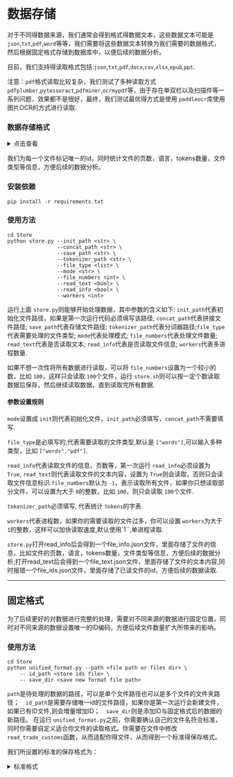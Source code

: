 # 数据存储

对于不同得数据来源，我们通常会得到格式得数据文本，这些数据文本可能是 `json`,`txt`,`pdf`,`word`等等，我们需要将这些数据文本转换为我们需要的数据格式，然后根据固定格式存储到数据库中，以便后续的数据分析。

目前，我们支持得读取格式包括:`json`,`txt`,`pdf`,`docx`,`csv`,`xlsx`,`epub`,`ppt`.

注意：`pdf`格式读取比较复杂，我们测试了多种读取方式 `pdfplumber`,`pytesseract`,`pdfminer`,`ocrmypdf`等，由于存在单双栏以及扫描件等一系列问题，效果都不是很好，最终，我们测试最优得方式是使用 `paddleocr`库使用图片OCR的方式进行读取.

### 数据存储格式

</details>

<details><summary>点击查看</summary>

```
{
    "file_title": "Elementary_theory_of_factoring_trinomials_with_integer",
    "file_type": "pdf",
    "file_address":"Elementary_theory_of_factoring_trinomials_with_integer.pdf",
    "file_pages": 9,
    "file_language": "en",
    "file_dir": "book_en",
    "file_tokens": 6650,
    "file_id": "PLWAze3iG6So",
    "text": "This article ...",
}
```

</details>

我们为每一个文件标记唯一的id，同时统计文件的页数，语言，tokens数量，文件类型等信息，方便后续的数据分析。

### 安装依赖

```
pip install -r requirements.txt
```

### 使用方法

```
cd Store
python store.py --init_path <str> \
                --concat_path <str> \
                --save_path <str> \
                --tokenizer_path <str> \
                --file_type <list> \
                --mode <str> \
                --file_numbers <int> \
                --read_text <bool> \
                --read_info <bool> \
                --workers <int> 
```

运行上面 `store.py`则能够开始处理数据，其中参数的含义如下:
    `init_path`代表初始化文件路径，如果是第一次运行代码必须填写该路径;
    `concat_path`代表拼接文件路径; `save_path`代表存储文件路径;
    `tokenizer_path`代表分词器路径;`file_type`代表需要处理的文件类型;
    `mode`代表处理模式; `file_numbers`代表处理文件数量;
    `read_text`代表是否读取文本; `read_info`代表是否读取文件信息;
    `workers`代表多进程数量.

如果不想一次性将所有数据进行读取，可以将 `file_numbers`设置为一个较小的数，比如 `100`，这样只会读取 `100`个文件，运行 `store.sh`则可以按一定个数读取数据后保存，然后继续读取数据，直到读取完所有数据.

#### 参数设置规则

`mode`设置成 `init`则代表初始化文件，`init_path`必须填写，`concat_path`不需要填写.

`file_type`是必填写的,代表需要读取的文件类型,默认是 `["words"]`,可以输入多种类型，比如 `["words","pdf"]`.

`read_info`代表读取文件的信息，页数等，第一次运行 `read_info`必须设置为 `True`, `read_text`则代表读取文件的文本内容，设置为 `True`则会读取，否则只会读取文件信息标识.`file_numbers`默认为 `-1`，表示读取所有文件，如果你只想读取部分文件，可以设置为大于 `0`的整数，比如 `100`，则只会读取 `100`个文件.

`tokenizer_path`必须填写, 代表统计 `tokens`的字表.

`workers`代表进程数，如果你的需要读取的文件过多，你可以设置 `workers`为大于 `1`的整数，这样可以加快读取速度,默认使用`1``,单进程读取.

`store.py`打开read_info后会得到一个file_info.json文件，里面存储了文件的信息，比如文件的页数，语言，tokens数量，文件类型等信息，方便后续的数据分析;打开read_text后会得到一个file_text.json文件，里面存储了文件的文本内容,同时报错一个file_ids.json文件，里面存储了已读文件的id，方便后续的数据读取.

---

## 固定格式

为了后续更好的对数据进行完整的处理，需要对不同来源的数据进行固定位置，同时对不同来源的数据设置唯一的ID编码，方便后续文件数量扩大所带来的影响。

### 使用方法

```
cd Store
python unified_format.py --path <file path or files dir> \
	-- id_path <store ids file> \
	-- save_dir <save new format file path>
```

`path`是待处理的数据的路径，可以是单个文件路径也可以是多个文件的文件夹路径；`  id_path`是需要存储唯一id的文件路径，如果你是第一次运行会新建文件，如果已有ID文件,则会增量增加ID；`  save_dir`则是添加ID与固定格式后的数据的新路径。
在运行 `unified_format.py`之前，你需要确认自己的文件名符合标准，同时你需要自定义适合你文件的读取格式。你需要在文件中修改 `read_trade_customs`函数，从而适配你得文件，从而得到一个标准得保存格式。

我们所设置的标准的保存格式为：

<details><summary>标准格式</summary>

```
{
	"unique_id" : xx,
	"text" : xx,
	"meta" : {xx: xx, xx: xx}
}
```

在运行 `unique_format.py`为每条样本增加唯一ID后,会得到一个 `unique_ids.json`文件用于保存所有已经使用的ID，防止出现ID重复的情况与一个 `filename.json`文件用于存储新的文本文件。

### 反向确认

当然为了保证ID与数据的准确性，我们也提供反向利用ID文本文件，更新ids文件：

运行以下代码：

```
python confirm_ids.py --dir <unique path>
	--save_path <all ids file path>
	--files_path <each file store ids path>
```

`dir`代表储存数据的路径，是能包括所有文本数据的目录地址；`save_path`代表存储所有文本里的ids的文件地址；`files_path`则是代表每一个文件里存储的ids，方便查找。
